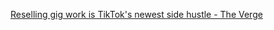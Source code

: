 
[Reselling gig work is TikTok's newest side hustle - The Verge](https://www.theverge.com/22905356/gig-work-drop-shipping-fiverr-tiktok)

